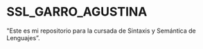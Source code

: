 # SSL_GARRO_AGUSTINA
"Este es mi repositorio para la cursada de Sintaxis y Semántica de Lenguajes”.
 

